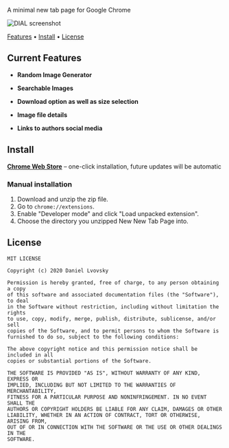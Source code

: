 A minimal new tab page for Google Chrome

![DIAL screenshot](https://lh3.googleusercontent.com/6XHgoSPkVHvL1PloIZM0okkseAS73PTDzYkt8y-d9yvGIbGptVEuam3WK_-Tqgqo_5W5u2rNMw=w640-h400-e365)   

[Features](#features) • [Install](#install) • [License](#license)

## Current Features

+ **Random Image Generator**

+ **Searchable Images**

+ **Download option as well as size selection**

+ **Image file details**

+ **Links to authors social media**

## Install

[**Chrome Web Store**](https://chrome.google.com/webstore/detail/quick-unsplash/bcehcdieplbonpeognpgfkpldfknbgkh?hl=en&authuser=0) – one-click installation, future updates will be automatic



### Manual installation

1. Download and unzip the zip file.
2. Go to `chrome://extensions`.
3. Enable "Developer mode" and click "Load unpacked extension".
4. Choose the directory you unzipped New New Tab Page into.

## License

```
MIT LICENSE

Copyright (c) 2020 Daniel Lvovsky

Permission is hereby granted, free of charge, to any person obtaining a copy
of this software and associated documentation files (the "Software"), to deal
in the Software without restriction, including without limitation the rights
to use, copy, modify, merge, publish, distribute, sublicense, and/or sell
copies of the Software, and to permit persons to whom the Software is
furnished to do so, subject to the following conditions:

The above copyright notice and this permission notice shall be included in all
copies or substantial portions of the Software.

THE SOFTWARE IS PROVIDED "AS IS", WITHOUT WARRANTY OF ANY KIND, EXPRESS OR
IMPLIED, INCLUDING BUT NOT LIMITED TO THE WARRANTIES OF MERCHANTABILITY,
FITNESS FOR A PARTICULAR PURPOSE AND NONINFRINGEMENT. IN NO EVENT SHALL THE
AUTHORS OR COPYRIGHT HOLDERS BE LIABLE FOR ANY CLAIM, DAMAGES OR OTHER
LIABILITY, WHETHER IN AN ACTION OF CONTRACT, TORT OR OTHERWISE, ARISING FROM,
OUT OF OR IN CONNECTION WITH THE SOFTWARE OR THE USE OR OTHER DEALINGS IN THE
SOFTWARE.

`````````````````````````````````````````````````````````````````````````````
